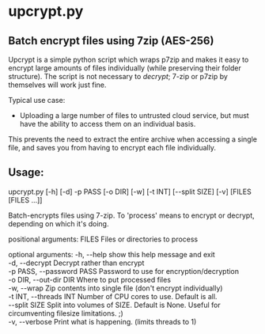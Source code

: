 upcrypt.py
==============

Batch encrypt files using 7zip (AES-256)
--------------

Upcrypt is a simple python script which wraps p7zip and makes it easy to encrypt large amounts of files individually (while preserving their folder structure).  The script is not necessary to *decrypt*; 7-zip or p7zip by themselves will work just fine.

Typical use case:

- Uploading a large number of files to untrusted cloud service, but must have the ability to access them on an individual basis.

This prevents the need to extract the entire archive when accessing a single file, and saves you from having to encrypt each file individually.

Usage:
----------

  upcrypt.py [-h] [-d] -p PASS [-o DIR] [-w] [-t INT] [--split SIZE] [-v] [FILES [FILES ...]]

  Batch-encrypts files using 7-zip. To 'process' means to encrypt or decrypt,
  depending on which it's doing.

  positional arguments:
    FILES                 Files or directories to process

  optional arguments:
    -h, --help               show this help message and exit  
    -d, --decrypt            Decrypt rather than encrypt  
    -p PASS, --password PASS Password to use for encryption/decryption  
    -o DIR, --out-dir DIR    Where to put processed files  
    -w, --wrap               Zip contents into single file (don't encrypt individually)  
    -t INT, --threads INT    Number of CPU cores to use. Default is all.  
    --split SIZE             Split into volumes of SIZE. Default is None. Useful for circumventing filesize limitations. ;)  
    -v, --verbose            Print what is happening. (limits threads to 1)  
